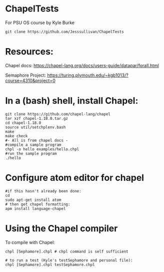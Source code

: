 # ChapelTests
For PSU OS course by Kyle Burke
```
git clone https://github.com/Jesssullivan/ChapelTests
```
# Resources:

Chapel docs:
https://chapel-lang.org/docs/users-guide/datapar/forall.html

Semaphore Project:
https://turing.plymouth.edu/~kgb1013/?course=4310&project=0

# In a (bash) shell, install Chapel:

```
git clone https://github.com/chapel-lang/chapel
tar xzf chapel-1.18.0.tar.gz
cd chapel-1.18.0
source util/setchplenv.bash
make
make check
#- All is from chapel docs - 
#compile a sample program
chpl -o hello examples/hello.chpl
#run the sample program
./hello
```

# Configure atom editor for chapel

```
#if this hasn't already been done:
cd
sudo apt-get install atom
# then get chapel formatting:
apm install language-chapel
```
# Using the Chapel compiler 

To compile with Chapel:
```
chpl [Sephamore].chpl # chpl command is self sufficient

# to run a test (Kyle's testSephamore and personal file):
chpl [Sephamore].chpl testSephamore.chpl 
```



